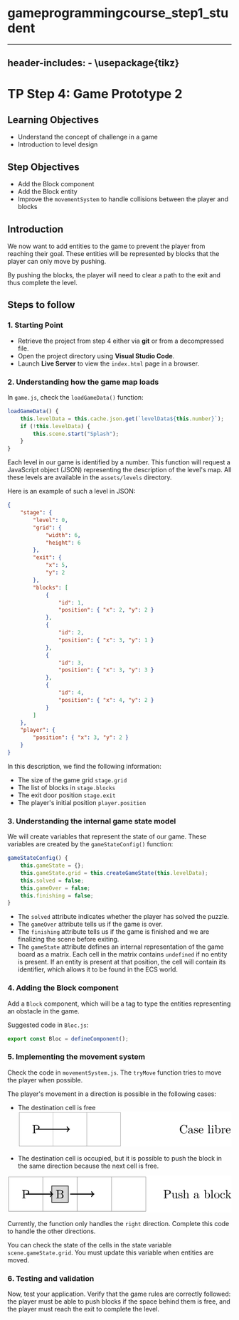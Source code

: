 # gameprogrammingcourse_step1_student
---
header-includes:
    - \usepackage{tikz}
---

# TP Step 4: Game Prototype 2

## Learning Objectives
- Understand the concept of challenge in a game
- Introduction to level design

## Step Objectives
- Add the Block component
- Add the Block entity
- Improve the `movementSystem` to handle collisions between the player and blocks

## Introduction

We now want to add entities to the game to prevent the player from reaching their goal. These entities will be represented by blocks that the player can only move by pushing.

By pushing the blocks, the player will need to clear a path to the exit and thus complete the level.

## Steps to follow

### 1. Starting Point
- Retrieve the project from step 4 either via **git** or from a decompressed file.
- Open the project directory using **Visual Studio Code**.
- Launch **Live Server** to view the `index.html` page in a browser.

### 2. Understanding how the game map loads

In `game.js`, check the `loadGameData()` function:

```javascript
loadGameData() {
    this.levelData = this.cache.json.get(`levelData${this.number}`);
    if (!this.levelData) {
        this.scene.start("Splash");
    }
}
```

Each level in our game is identified by a number. This function will request a JavaScript object (JSON) representing the description of the level's map. All these levels are available in the `assets/levels` directory.

Here is an example of such a level in JSON:

```json
{
    "stage": {
        "level": 0,
        "grid": {
            "width": 6,
            "height": 6
        },
        "exit": {
            "x": 5,
            "y": 2
        },
        "blocks": [
            {
                "id": 1,
                "position": { "x": 2, "y": 2 }
            },
            {
                "id": 2,
                "position": { "x": 3, "y": 1 }
            },
            {
                "id": 3,
                "position": { "x": 3, "y": 3 }
            },
            {
                "id": 4,
                "position": { "x": 4, "y": 2 }
            }
        ]
    },
    "player": {
        "position": { "x": 3, "y": 2 }
    }
}
```

In this description, we find the following information:

- The size of the game grid `stage.grid`
- The list of blocks in `stage.blocks`
- The exit door position `stage.exit`
- The player's initial position `player.position`

### 3. Understanding the internal game state model

We will create variables that represent the state of our game. These variables are created by the `gameStateConfig()` function:

```javascript
gameStateConfig() {
    this.gameState = {};
    this.gameState.grid = this.createGameState(this.levelData);
    this.solved = false;
    this.gameOver = false;
    this.finishing = false;
}
```

- The `solved` attribute indicates whether the player has solved the puzzle.
- The `gameOver` attribute tells us if the game is over.
- The `finishing` attribute tells us if the game is finished and we are finalizing the scene before exiting.
- The `gameState` attribute defines an internal representation of the game board as a matrix. Each cell in the matrix contains `undefined` if no entity is present. If an entity is present at that position, the cell will contain its identifier, which allows it to be found in the ECS world.

### 4. Adding the Block component

Add a `Block` component, which will be a tag to type the entities representing an obstacle in the game.

Suggested code in `Bloc.js`:

```javascript
export const Bloc = defineComponent();
```

### 5. Implementing the movement system

Check the code in `movementSystem.js`. The `tryMove` function tries to move the player when possible.

The player's movement in a direction is possible in the following cases:

- The destination cell is free ![](doc/diagram1.png)

- The destination cell is occupied, but it is possible to push the block in the same direction because the next cell is free.

![](doc/diagram2.png)

Currently, the function only handles the `right` direction. Complete this code to handle the other directions.

You can check the state of the cells in the state variable `scene.gameState.grid`. You must update this variable when entities are moved.

### 6. Testing and validation

Now, test your application. Verify that the game rules are correctly followed: the player must be able to push blocks if the space behind them is free, and the player must reach the exit to complete the level.
